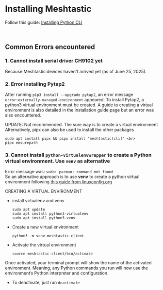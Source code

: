 # Installing Meshtastic
Follow this guide: [Installing Python CLI](https://meshtastic.org/docs/software/python/cli/installation/)

<br>

## Common Errors encountered

### 1. Cannot install serial driver CH9102 yet
Because Meshtastic devices haven't arrived yet (as of June 25, 2025).

### 2. Error installing Pytap2
After running `pip3 install --upgrade pytap2`, an error message `error:externally-managed-environment` appeared.
To install Pytap2, a python3 virtual environment must be created. A guide to creating a virtual environment is also detailed in the installation guide page but an error was also encountered.

UPDATE: Not recommended. The sure way is to create a virtual environment
Alternatively, pipx can also be used to install the other packages <br>
```
sudo apt install pipx && pipx install "meshtastic[cli]" <br>
pipx ensurepath
```


### 3. Cannot install `python-virtualenvwrapper` to create a Python virtual environment. Use `venv` as alternative
Error message was: `sudo: pacman: command not found` <br>
So an alternative approach is to use **venv** to create a python virtual environment following [this guide from linuxconfig.org](https://linuxconfig.org/creating-and-managing-python-virtual-environments-with-virtualenv-on-ubuntu-debian)

CREATING A VIRTUAL ENVIRONMENT
- install virtualenv and venv
  ```
  sudo apt update
  sudo apt install python3-virtualenv
  sudo apt install python3-venv
  ``` 
-  Create a new virtual environment
   ```
   python3 -m venv meshtastic-client
   ```
- Activate the virtual environment
  ```
  source meshtastic-client/bin/activate
  ```
Once activated, your terminal prompt will show the name of the activated environment. Meaning, any Python commands you run will now use the environment’s Python interpreter and configuration.
- To deactivate, just run `deactivate`
